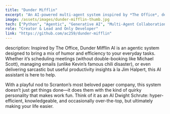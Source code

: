 ```yaml
---
title: "Dunder Mifflin"
excerpt: "An AI-powered multi-agent system inspired by *The Office*, designed to bring humor and efficiency to everyday tasks."
image: /assets/images/dunder-mifflin-thumb.jpg
tech: ["Python", "Agentic", "Generative AI", "Multi-Agent Collaboration"]
role: "Creator & Lead and Only Developer"
link: "https://github.com/ac259/dunder-mifflin"
---
```

description: Inspired by The Office, Dunder Mifflin AI is an agentic system designed to bring a mix of humor and efficiency to your everyday tasks. Whether it’s scheduling meetings (without double-booking like Michael Scott), managing emails (unlike Kevin’s famous chili disaster), or even delivering sarcastic but useful productivity insights à la Jim Halpert, this AI assistant is here to help.

With a playful nod to Scranton’s most beloved paper company, this system doesn’t just get things done—it does them with the kind of quirky personality that makes work fun. Think of it as an AI Dwight Schrute: hyper-efficient, knowledgeable, and occasionally over-the-top, but ultimately making your life easier.